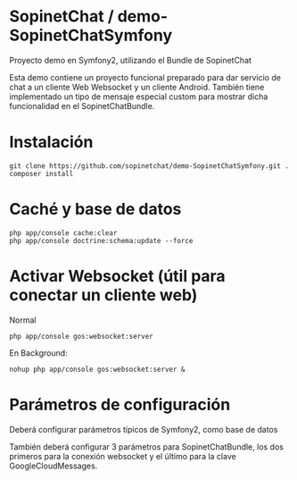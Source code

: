SopinetChat / demo-SopinetChatSymfony
=====================================

Proyecto demo en Symfony2, utilizando el Bundle de SopinetChat

Esta demo contiene un proyecto funcional preparado para dar servicio de chat a un cliente Web Websocket y un cliente Android.
También tiene implementado un tipo de mensaje especial custom para mostrar dicha funcionalidad en el SopinetChatBundle.

# Instalación

```
git clone https://github.com/sopinetchat/demo-SopinetChatSymfony.git .
composer install
```

# Caché y base de datos

```
php app/console cache:clear
php app/console doctrine:schema:update --force
```

# Activar Websocket (útil para conectar un cliente web)

Normal
```
php app/console gos:websocket:server
```

En Background:
```
nohup php app/console gos:websocket:server &
```

# Parámetros de configuración

Deberá configurar parámetros típicos de Symfony2, como base de datos

También deberá configurar 3 parámetros para SopinetChatBundle, los dos primeros para la conexión websocket y el último para la clave GoogleCloudMessages.
